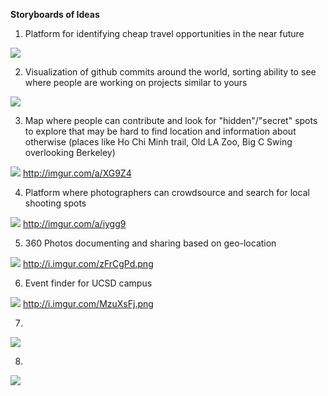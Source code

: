 **Storyboards of Ideas**

1. Platform for identifying cheap travel opportunities in the near future

![](http://i.imgur.com/JYKQVdy.png)

2. Visualization of github commits around the world, sorting ability to see where people are working on projects similar to yours 

![](http://i.imgur.com/zxbu18s.png)

3. Map where people can contribute and look for "hidden"/"secret" spots to explore that may be hard to find location and information about otherwise (places like Ho Chi Minh trail, Old LA Zoo, Big C Swing overlooking Berkeley)

![](http://i.imgur.com/Q8p5cYl.jpg)
http://imgur.com/a/XG9Z4

4. Platform where photographers can crowdsource and search for local shooting spots

![](http://i.imgur.com/HvbosEf.jpg)
http://imgur.com/a/iygg9

5. 360 Photos documenting and sharing based on geo-location

![](http://i.imgur.com/zFrCgPd.png)
http://i.imgur.com/zFrCgPd.png

6. Event finder for UCSD campus

![](http://i.imgur.com/MzuXsFj.png)
http://i.imgur.com/MzuXsFj.png

7.

![](https://octodex.github.com/images/yaktocat.png)

8.

![](https://octodex.github.com/images/yaktocat.png)

